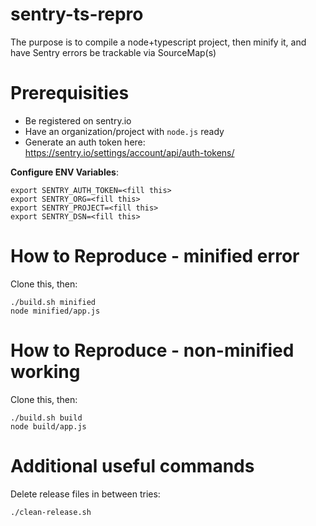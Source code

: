 sentry-ts-repro
===============

The purpose is to compile a node+typescript project,
then minify it, and have Sentry errors be trackable via SourceMap(s)

# Prerequisities

- Be registered on sentry.io
- Have an organization/project with `node.js` ready
- Generate an auth token here: https://sentry.io/settings/account/api/auth-tokens/

**Configure ENV Variables**:  
```shell
export SENTRY_AUTH_TOKEN=<fill this>
export SENTRY_ORG=<fill this>
export SENTRY_PROJECT=<fill this>
export SENTRY_DSN=<fill this>
```

# How to Reproduce - minified error
Clone this, then:
```shell
./build.sh minified
node minified/app.js
```

# How to Reproduce - non-minified working
Clone this, then:
```shell
./build.sh build
node build/app.js
```

# Additional useful commands
Delete release files in between tries:
```
./clean-release.sh
```
